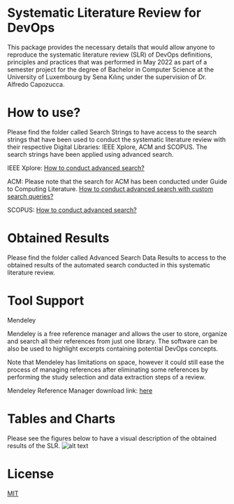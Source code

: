 # Systematic Literature Review for DevOps
This package provides the necessary details that would allow anyone to reproduce the systematic literature review (SLR) of DevOps
definitions, principles and practices that was performed in May 2022 as part of a semester project for the degree of Bachelor in Computer Science at the
University of Luxembourg by Sena Kılınç under the supervision of Dr. Alfredo Capozucca.
# How to use?
Please find the folder called Search Strings to have access to the search strings that have been used to conduct the systematic literature review with their respective Digital Libraries: IEEE Xplore, ACM and SCOPUS. The search strings have been applied using advanced search.

IEEE Xplore: [How to conduct advanced search?](https://ieeexplore.ieee.org/Xplorehelp/searching-ieee-xplore/advanced-search)

ACM: Please note that the search for ACM has been conducted under Guide to Computing Literature. [How to conduct advanced search with custom search queries?](https://libraries.acm.org/training-resources/new-dl-features/advanced-search-custom-queries)

SCOPUS: [How to conduct advanced search?](https://www.elsevier.com/solutions/scopus/how-scopus-works/search)

# Obtained Results
Please find the folder called Advanced Search Data Results to access to the obtained results of the automated search conducted in this systematic literature review.

# Tool Support
Mendeley

Mendeley is a free reference manager
and allows the user to store, organize and search all their
references from just one library. The software can be also
be used to highlight excerpts containing potential DevOps
concepts.

Note that Mendeley
has limitations on space, however it could still ease the process of
managing references after eliminating some references by
performing the study selection and data extraction steps of
a review.

Mendeley Reference Manager download link: [here](https://www.mendeley.com/download-reference-manager/windows)

# Tables and Charts
Please see the figures below to have a visual description of the obtained results of the SLR.
![alt text](/images/icon48.png "Logo Title Text 1")

# License
[MIT](/LICENSE)
